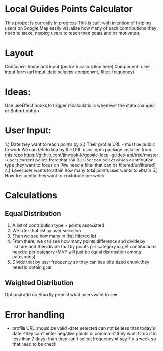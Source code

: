 # Local Guides Points Calculator 

This project is currently in progress 
This is built with intention of helping users on Google Map easily visualize how many of each contributions they need to make, helping users to reach their goals and be motivated.



# Layout 
Container- home and input (perform calculation here)
Component- user input form (url input, date selector component, filter, frequency)

# Ideas: 
Use useEffect hooks to trigger recalculations whenever the state changes or Submit button 


# User Input:
1.) Date they want to reach points by
2.) Their profile URL - must be public to work
We can fetch data by the URL using npm package installed from this repo https://github.com/jinwook-k/google-local-guides-api/tree/master
-users current points from that link
3.) User can select which contribution type they want to focus on
[We need a filter that can be filtered/unfiltered]
4.) Level user wants to attain how many total points user wants to obtain
5.) How frequently they want to contribute per week


# Calculations


## Equal Distribution
1. A list of contribution type + points associated 
2. We filter that list by user selection
3. Then we see how many in that filtered list
4. From there, we can see how many points difference and divide by list.size and then divide that by points per category to get contributions needed per category (MVP will just be equal distribution among categories)
5. Divide that by user frequency so they can see bite sized chunk they need to obtain goal

## Weighted Distribution
Optional add on
Smartly predict what users want to see 

# Error handling
- profile URL should be valid 
-date selected can not be less than today's date
-they can't enter negative points or comma
-if they want to do it in less than 7 days- than they can't select frequency of say 7 x a week so that need to be check